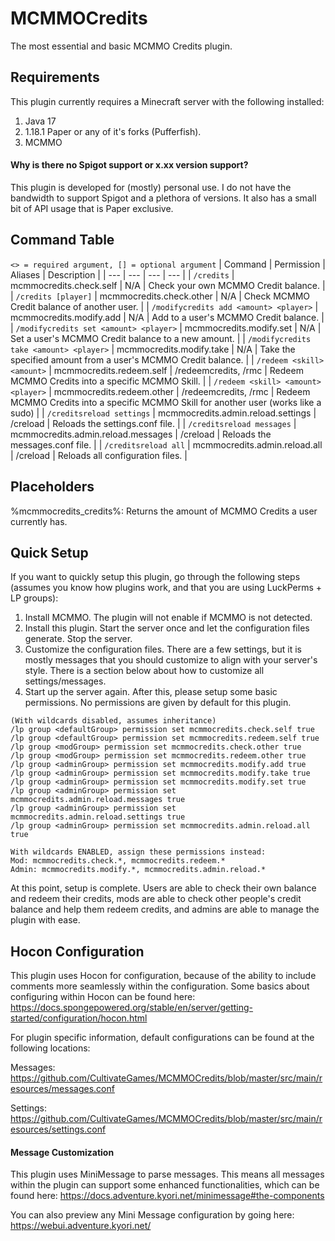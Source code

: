 # MCMMOCredits
The most essential and basic MCMMO Credits plugin.

## Requirements
This plugin currently requires a Minecraft server with the following installed:
1. Java 17
2. 1.18.1 Paper or any of it's forks (Pufferfish).
3. MCMMO

#### Why is there no Spigot support or x.xx version support?
This plugin is developed for (mostly) personal use. I do not have the bandwidth to support Spigot and a plethora of versions. It also has a small bit of API usage that is Paper exclusive.

## Command Table
```<> = required argument, [] = optional argument```
| Command | Permission | Aliases | Description |
| --- | --- | --- | --- |
| ```/credits``` | mcmmocredits.check.self | N/A | Check your own MCMMO Credit balance. | 
| ```/credits [player]``` | mcmmocredits.check.other | N/A | Check MCMMO Credit balance of another user. |
| ```/modifycredits add <amount> <player>``` | mcmmocredits.modify.add | N/A | Add to a user's MCMMO Credit balance. |
| ```/modifycredits set <amount> <player>``` | mcmmocredits.modify.set | N/A | Set a user's MCMMO Credit balance to a new amount. |
| ```/modifycredits take <amount> <player>``` | mcmmocredits.modify.take | N/A | Take the specified amount from a user's MCMMO Credit balance. |
| ```/redeem <skill> <amount>``` | mcmmocredits.redeem.self | /redeemcredits, /rmc | Redeem MCMMO Credits into a specific MCMMO Skill. |
| ```/redeem <skill> <amount> <player>``` | mcmmocredits.redeem.other | /redeemcredits, /rmc | Redeem MCMMO Credits into a specific MCMMO Skill for another user (works like a sudo) |
| ```/creditsreload settings``` | mcmmocredits.admin.reload.settings | /creload | Reloads the settings.conf file. |
| ```/creditsreload messages``` | mcmmocredits.admin.reload.messages | /creload | Reloads the messages.conf file. |
| ```/creditsreload all``` | mcmmocredits.admin.reload.all | /creload | Reloads all configuration files. |

## Placeholders
%mcmmocredits_credits%: Returns the amount of MCMMO Credits a user currently has.

## Quick Setup
If you want to quickly setup this plugin, go through the following steps (assumes you know how plugins work, and that you are using LuckPerms + LP groups):
1. Install MCMMO. The plugin will not enable if MCMMO is not detected.
2. Install this plugin. Start the server once and let the configuration files generate. Stop the server.
3. Customize the configuration files. There are a few settings, but it is mostly messages that you should customize to align with your server's style. There is a section below about how to customize all settings/messages.
4. Start up the server again. After this, please setup some basic permissions. No permissions are given by default for this plugin.
```
(With wildcards disabled, assumes inheritance)
/lp group <defaultGroup> permission set mcmmocredits.check.self true
/lp group <defaultGroup> permission set mcmmocredits.redeem.self true
/lp group <modGroup> permission set mcmmocredits.check.other true
/lp group <modGroup> permission set mcmmocredits.redeem.other true
/lp group <adminGroup> permission set mcmmocredits.modify.add true
/lp group <adminGroup> permission set mcmmocredits.modify.take true
/lp group <adminGroup> permission set mcmmocredits.modify.set true
/lp group <adminGroup> permission set mcmmocredits.admin.reload.messages true
/lp group <adminGroup> permission set mcmmocredits.admin.reload.settings true
/lp group <adminGroup> permission set mcmmocredits.admin.reload.all true

With wildcards ENABLED, assign these permissions instead:
Mod: mcmmocredits.check.*, mcmmocredits.redeem.*
Admin: mcmmocredits.modify.*, mcmmocredits.admin.reload.*
```
At this point, setup is complete. Users are able to check their own balance and redeem their credits, mods are able to check other people's credit balance and help them redeem credits, and admins are able to manage the plugin with ease.

## Hocon Configuration
This plugin uses Hocon for configuration, because of the ability to include comments more seamlessly within the configuration.
Some basics about configuring within Hocon can be found here: https://docs.spongepowered.org/stable/en/server/getting-started/configuration/hocon.html

For plugin specific information, default configurations can be found at the following locations:

Messages: https://github.com/CultivateGames/MCMMOCredits/blob/master/src/main/resources/messages.conf

Settings: https://github.com/CultivateGames/MCMMOCredits/blob/master/src/main/resources/settings.conf

#### Message Customization
This plugin uses MiniMessage to parse messages. This means all messages within the plugin can support some enhanced functionalities, which can be found here: https://docs.adventure.kyori.net/minimessage#the-components

You can also preview any Mini Message configuration by going here: https://webui.adventure.kyori.net/

